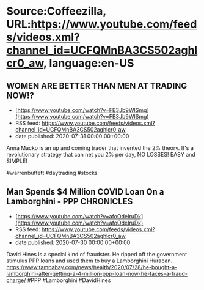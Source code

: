 # Source:Coffeezilla, URL:https://www.youtube.com/feeds/videos.xml?channel_id=UCFQMnBA3CS502aghlcr0_aw, language:en-US

## WOMEN ARE BETTER THAN MEN AT TRADING NOW!?
 - [https://www.youtube.com/watch?v=FB3Jb9WISmg](https://www.youtube.com/watch?v=FB3Jb9WISmg)
 - RSS feed: https://www.youtube.com/feeds/videos.xml?channel_id=UCFQMnBA3CS502aghlcr0_aw
 - date published: 2020-07-31 00:00:00+00:00

Anna Macko is an up and coming trader that invented the 2% theory. It's a revolutionary strategy that can net you 2% per day, NO LOSSES! EASY and SIMPLE!

#warrenbuffett #daytrading #stocks

## Man Spends $4 Million COVID Loan On a Lamborghini - PPP CHRONICLES
 - [https://www.youtube.com/watch?v=afoOdeIruDk](https://www.youtube.com/watch?v=afoOdeIruDk)
 - RSS feed: https://www.youtube.com/feeds/videos.xml?channel_id=UCFQMnBA3CS502aghlcr0_aw
 - date published: 2020-07-30 00:00:00+00:00

David Hines is a special kind of fraudster. He ripped off the government stimulus PPP loans and used them to buy a Lamborghini Huracan. 
https://www.tampabay.com/news/health/2020/07/28/he-bought-a-lamborghini-after-getting-a-4-million-ppp-loan-now-he-faces-a-fraud-charge/
#PPP #Lamborghini #DavidHines

